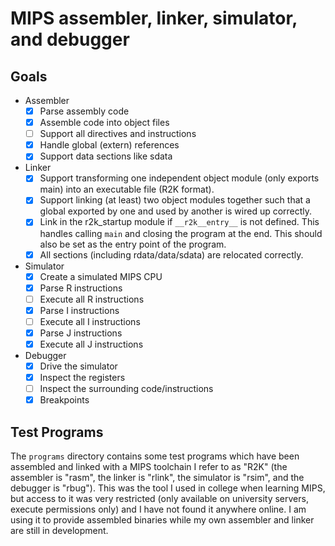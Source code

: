 # MIPS assembler, linker, simulator, and debugger

## Goals
- Assembler
  - [X] Parse assembly code
  - [X] Assemble code into object files
  - [ ] Support all directives and instructions
  - [X] Handle global (extern) references
  - [X] Support data sections like sdata
- Linker
  - [X] Support transforming one independent object module (only exports
        main) into an executable file (R2K format).
  - [X] Support linking (at least) two object modules together such that a
        global exported by one and used by another is wired up correctly.
  - [X] Link in the r2k_startup module if `__r2k__entry__` is not defined. This
        handles calling `main` and closing the program at the end. This should
        also be set as the entry point of the program.
  - [X] All sections (including rdata/data/sdata) are relocated correctly.
- Simulator
  - [X] Create a simulated MIPS CPU
  - [X] Parse R instructions
  - [ ] Execute all R instructions
  - [X] Parse I instructions
  - [ ] Execute all I instructions
  - [X] Parse J instructions
  - [X] Execute all J instructions
- Debugger
  - [X] Drive the simulator
  - [X] Inspect the registers
  - [ ] Inspect the surrounding code/instructions
  - [X] Breakpoints

## Test Programs
The `programs` directory contains some test programs which have been assembled
and linked with a MIPS toolchain I refer to as "R2K" (the assembler is "rasm",
the linker is "rlink", the simulator is "rsim", and the debugger is "rbug").
This was the tool I used in college when learning MIPS, but access to it was
very restricted (only available on university servers, execute permissions only)
and I have not found it anywhere online. I am using it to provide assembled
binaries while my own assembler and linker are still in development.
